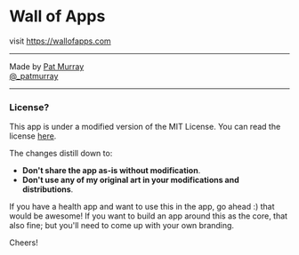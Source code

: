 # Wall of Apps

visit https://wallofapps.com

----

Made by [Pat Murray](https://patmurray.co)   
[@\_patmurray](https://twitter.com/_patmurray)

----

### License?

This app is under a modified version of the MIT License. You can read the license [here](LICENSE).

The changes distill down to: 
- **Don't share the app as-is without modification**. 
- **Don't use any of my original art in your modifications and distributions**.

If you have a health app and want to use this in the app, go ahead :) that would be awesome! If you want to build an app around this as the core, that also fine; but you'll need to come up with your own branding. 

Cheers!
